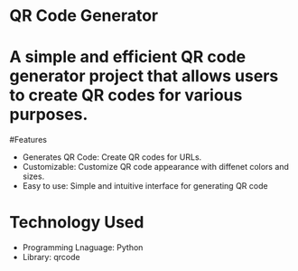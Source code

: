 # QR Code Generator

# A simple and efficient QR code generator project that allows users to create QR codes for various purposes.

#Features
- Generates QR Code: Create QR codes for URLs.
- Customizable: Customize QR code appearance with diffenet colors and sizes.
- Easy to use: Simple and intuitive interface for generating QR code

# Technology Used
- Programming Lnaguage: Python
- Library: qrcode

